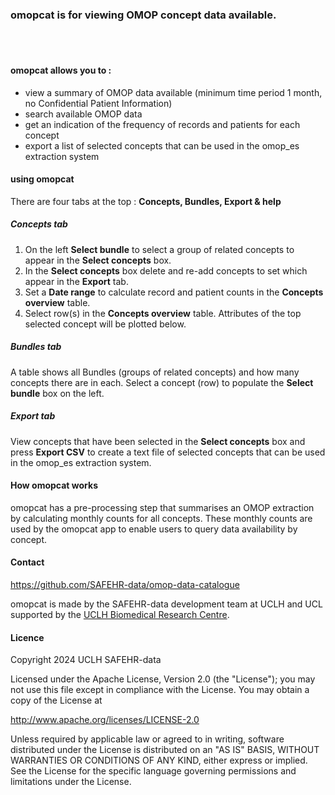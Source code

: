 ### omopcat is for viewing OMOP concept data available.

<br> <br>

#### omopcat allows you to :

* view a summary of OMOP data available (minimum time period 1 month, no Confidential Patient Information)
* search available OMOP data
* get an indication of the frequency of records and patients for each concept
* export a list of selected concepts that can be used in the omop_es extraction system

#### using omopcat   

There are four tabs at the top : **Concepts, Bundles, Export & help**

##### Concepts tab

1. On the left **Select bundle** to select a group of related concepts to appear in the **Select concepts** box. 
1. In the **Select concepts** box delete and re-add concepts to set which appear in the **Export** tab.
1. Set a **Date range** to calculate record and patient counts in the **Concepts overview** table. 
1. Select row(s) in the **Concepts overview** table. Attributes of the top selected concept will be plotted below.


##### Bundles tab

A table shows all Bundles (groups of related concepts) and how many concepts there are in each. Select a concept (row) to populate the **Select bundle** box on the left.

##### Export tab

View concepts that have been selected in the **Select concepts** box and press **Export CSV** to create a text file of selected concepts that can be used in the omop_es extraction system.


#### How omopcat works

omopcat has a pre-processing step that summarises an OMOP extraction by calculating monthly counts for all concepts. These monthly counts are used by the omopcat app to enable users to query data availability by concept.

#### Contact

https://github.com/SAFEHR-data/omop-data-catalogue

omopcat is made by the SAFEHR-data development team at UCLH and UCL supported by the [UCLH
Biomedical Research Centre](https://www.uclhospitals.brc.nihr.ac.uk/).


#### Licence

Copyright 2024 UCLH SAFEHR-data

Licensed under the Apache License, Version 2.0 (the "License");
you may not use this file except in compliance with the License.
You may obtain a copy of the License at

  http://www.apache.org/licenses/LICENSE-2.0

Unless required by applicable law or agreed to in writing, software
distributed under the License is distributed on an "AS IS" BASIS,
WITHOUT WARRANTIES OR CONDITIONS OF ANY KIND, either express or implied.
See the License for the specific language governing permissions and
limitations under the License.
